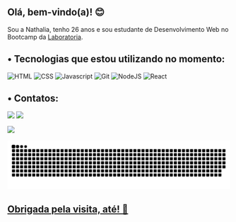 ## Olá, bem-vindo(a)! 😊

Sou a Nathalia, tenho 26 anos e sou estudante de Desenvolvimento Web no Bootcamp da [Laboratoria](https://www.laboratoria.la/br).

## • Tecnologias que estou utilizando no momento:<br>
![HTML](https://img.shields.io/badge/HTML-E34F26?style=for-the-badge&logo=html5&logoColor=white)
![CSS](https://img.shields.io/badge/CSS-1572B6?style=for-the-badge&logo=css3&logoColor=white)
![Javascript](https://img.shields.io/badge/JavaScript-323330?style=for-the-badge&logo=javascript&logoColor=F7DF1E)
![Git](https://img.shields.io/badge/GIT-E44C30?style=for-the-badge&logo=git&logoColor=white)
![NodeJS](https://img.shields.io/badge/Node.js-43853D?style=for-the-badge&logo=node.js&logoColor=white)
![React](https://img.shields.io/badge/React-20232A?style=for-the-badge&logo=react&logoColor=61DAFB)

## • Contatos:
<a href="https://www.linkedin.com/in/nathaliarigo" target="_blank"><img src="https://img.shields.io/badge/-LinkedIn-%230077B5?style=for-the-badge&logo=linkedin&logoColor=white" target="_blank"></a>
<a href = "mailto:ncrigobr@gmail.com"><img src="https://img.shields.io/badge/-Gmail-%23333?style=for-the-badge&logo=gmail&logoColor=white" target="_blank"></a>

<div>
 <a href="https://github.com/ncrigo">
 <img height="180em" src="https://github-readme-stats.vercel.app/api?username=ncrigo&show_icons=true&theme=cobalt&include_all_commits=true&count_private=true"/>
 <!--<img height="180em" src="https://github-readme-stats.vercel.app/api/top-langs/?username=ncrigo&layout=compact&langs_count=5&theme=cobalt"/>-->
</div> 

![Snake animation](https://github.com/ncrigo/ncrigo/blob/output/github-contribution-grid-snake.svg)
  
## Obrigada pela visita, até! 👋
